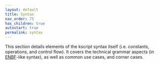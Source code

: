 ```yaml
---
layout: default
title: Syntax
nav_order: 75
has_children: true
autostart: true
permalink: syntax
---
```


This section details elements of the kscript syntax itself (i.e. constants, operations, and control flow). It covers the technical grammar aspects (in [ENBF](https://en.wikipedia.org/wiki/Extended_Backus%E2%80%93Naur_form)-like syntax), as well as common use cases, and corner cases.


